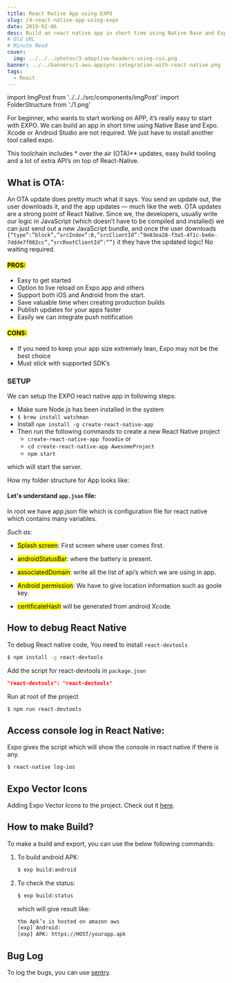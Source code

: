 ```yaml
---
title: React Native App using EXPO
slug: /4-react-native-app-using-expo
date: 2019-02-06
desc: Build an react native app in short time using Native Base and Expo
# Old URL
# Minute Read
cover:
  img: ../../../photos/3-adoptive-headers-using-css.png
banner: ../../banners/1-aws-appsync-integration-with-react-native.png
tags:
  - React
---
```


import ImgPost from '../../../src/components/imgPost'
import FolderStructure from './1.png'

For beginner, who wants to start working on APP, it’s really easy to start with EXPO. We can build an app in short time using Native Base and Expo. Xcode or Android Studio are not required. We just have to install another tool called expo.

This toolchain includes * over the air (OTA)** updates, easy build tooling and a lot of extra API’s on top of React-Native.

## What is OTA:

An OTA update does pretty much what it says. You send an update out, the user downloads it, and the app updates — much like the web. OTA updates are a strong point of React Native. Since we, the developers, usually write our logic in JavaScript (which doesn’t have to be compiled and installed) we can just send out a new JavaScript bundle, and once the user downloads `{“type”:”block”,”srcIndex”:0,”srcClientId”:”9e83ea28-f3a5-4f1c-be6e-7ddde7f002cc”,”srcRootClientId”:””}` it they have the updated logic! No waiting required.

#### <mark>PROS:</mark>

- Easy to get started
- Option to live reload on Expo app and others
- Support both iOS and Android from the start.
- Save valuable time when creating production builds
- Publish updates for your apps faster
- Easily we can integrate push notification

#### <mark>CONS:</mark>

- If you need to keep your app size extremely lean, Expo may not be the best choice
- Must stick with supported SDK’s

### SETUP

We can setup the EXPO react native app in following steps:

- Make sure Node.js has been installed in the system
- `$ brew install watchman`
- Install `npm install -g create-react-native-app`
- Then run the following commands to create a new React Native project
    - `create-react-native-app fooodie` or
    - `cd create-react-native-app AwesomeProject`
    - `npm start`


which will start the server.

How my folder structure for App looks like:

<ImgPost src={FolderStructure} alt="folder structure for expo react native" width="30" margin="10px" />

#### Let's understand `app.json` file:

In root we have app.json file which is configuration file for react native which contains many variables. 

*Such as:*

- <mark>Splash screen</mark>: First screen where user comes first.

- <mark>androidStatusBar</mark>: where the battery is present.

- <mark>associatedDomain</mark>: write all the list of api’s which we are using in app.

- <mark>Android permission</mark>: We have to give location information such as goole key.

- <mark>certificateHash</mark> will be generated from android Xcode.


## How to debug React Native

To debug React native code, You need to install `react-devtools` 

```sh
$ npm install -g react-devtools
```

Add the script for react-devtools in `package.json`

```json
"react-devtools": "react-devtools"
```

Run at root of the project
```sh
$ npm run react-devtools
```

## Access console log in React Native:

Expo gives the script which will show the console in react native if there is any.

```sh
$ react-native log-ios
```

## Expo Vector Icons

Adding Expo Vector Icons to the project. 
Check out it <a href='https://ionicons.com/' target='_blank' rel="noopener noreferrer"> here</a>.

## How to make Build?

To make a build and export, you can use the below following commands:
1. To build android APK:
   ```sh
   $ exp build:android
    ```

2. To check the status:
    ```sh
    $ exp build:status
    ```

    which will give result like:
    ```sh
    the Apk’s is hosted on amazon aws
    [exp] Android:
    [exp] APK: https://HOST/yourapp.apk
      ```

## Bug Log

To log the bugs, you can use <a href='https://sentry.io/welcome/' target='_blank' rel="noopener noreferrer">sentry</a>.
